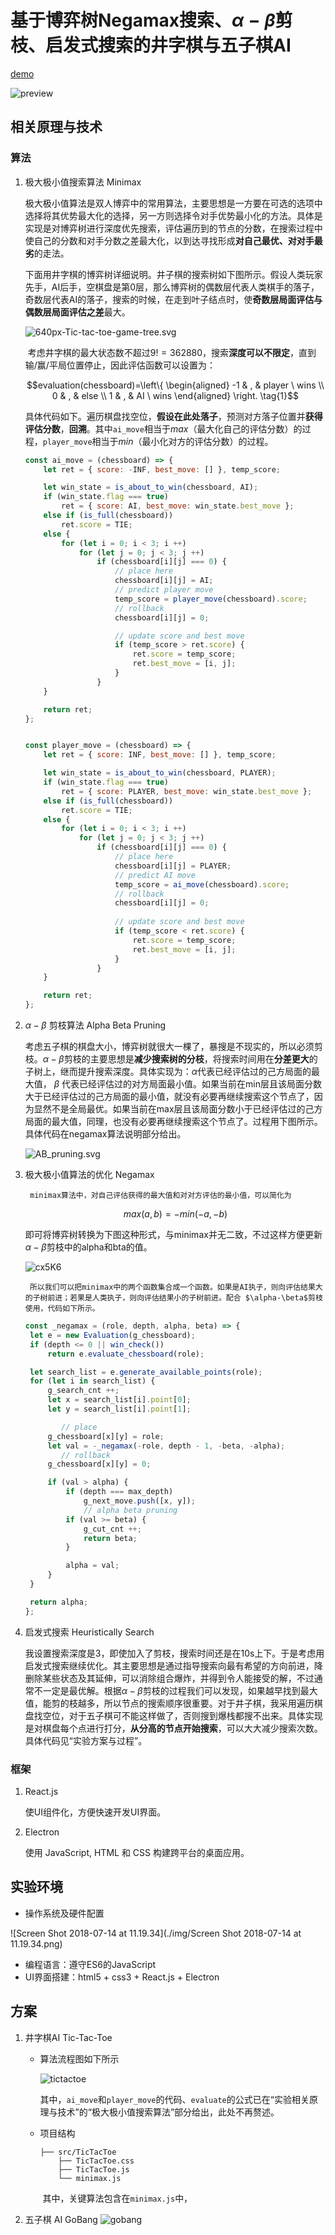 # 基于博弈树Negamax搜索、$\alpha-\beta$剪枝、启发式搜索的井字棋与五子棋AI



[demo](http://cjhahaha.github.io/ai-games/) 

![preview](./img/preview.gif)



## 相关原理与技术

### 算法

1. 极大极小值搜索算法 Minimax

   ​		极大极小值算法是双人博弈中的常用算法，主要思想是一方要在可选的选项中选择将其优势最大化的选择，另一方则选择令对手优势最小化的方法。具体是实现是对博弈树进行深度优先搜索，评估遍历到的节点的分数，在搜索过程中使自己的分数和对手分数之差最大化，以到达寻找形成**对自己最优、对对手最劣**的走法。

   ​	下面用井字棋的博弈树详细说明。井子棋的搜索树如下图所示。假设人类玩家先手，AI后手，空棋盘是第0层，那么博弈树的偶数层代表人类棋手的落子，奇数层代表AI的落子，搜索的时候，在走到叶子结点时，使**奇数层局面评估与偶数层局面评估之差**最大。

   ![640px-Tic-tac-toe-game-tree.svg](./img/640px-Tic-tac-toe-game-tree.svg.png)

   ​	考虑井字棋的最大状态数不超过$9!=362880$，搜索**深度可以不限定**，直到输/赢/平局位置停止，因此评估函数可以设置为：

   $$evaluation(chessboard)=\left\{ \begin{aligned} -1 & , & player \  wins \\ 0 & , & else \\ 1 & , & AI \ wins \end{aligned} \right. \tag{1}$$

   ​	具体代码如下。遍历棋盘找空位，**假设在此处落子**，预测对方落子位置并**获得评估分数**，**回溯**。其中`ai_move`相当于*max*（最大化自己的评估分数）的过程，`player_move`相当于*min*（最小化对方的评估分数）的过程。

   ```js
   const ai_move = (chessboard) => {
       let ret = { score: -INF, best_move: [] }, temp_score;
   
       let win_state = is_about_to_win(chessboard, AI);
       if (win_state.flag === true)                  
           ret = { score: AI, best_move: win_state.best_move };
       else if (is_full(chessboard))
           ret.score = TIE;
       else {
           for (let i = 0; i < 3; i ++)
               for (let j = 0; j < 3; j ++)
                   if (chessboard[i][j] === 0) {
                       // place here
                       chessboard[i][j] = AI;    
                       // predict player move
                       temp_score = player_move(chessboard).score; 
                       // rollback
                       chessboard[i][j] = 0;                                        
   
                       // update score and best move
                       if (temp_score > ret.score) {          
                           ret.score = temp_score;
                           ret.best_move = [i, j];
                       }
                   }
       }
   
       return ret;
   };
   
   
   const player_move = (chessboard) => {                              
       let ret = { score: INF, best_move: [] }, temp_score;
   
       let win_state = is_about_to_win(chessboard, PLAYER);
       if (win_state.flag === true)
           ret = { score: PLAYER, best_move: win_state.best_move };
       else if (is_full(chessboard))     
           ret.score = TIE;
       else {
           for (let i = 0; i < 3; i ++)
               for (let j = 0; j < 3; j ++)
                   if (chessboard[i][j] === 0) {
                       // place here
                       chessboard[i][j] = PLAYER;            
                       // predict AI move
                       temp_score = ai_move(chessboard).score;   
                       // rollback
                       chessboard[i][j] = 0;                                        
   				  
                       // update score and best move
                       if (temp_score < ret.score) {                                
                           ret.score = temp_score;
                           ret.best_move = [i, j];
                       }
                   }
       }
   
       return ret;
   };
   ```

   

2. $\alpha-\beta$ 剪枝算法 Alpha Beta Pruning

   ​	考虑五子棋的棋盘大小，博弈树就很大一棵了，暴搜是不现实的，所以必须剪枝。$\alpha-\beta$剪枝的主要思想是**减少搜索树的分枝**，将搜索时间用在**分差更大**的子树上，继而提升搜索深度。具体实现为：$\alpha$代表已经评估过的己方局面的最大值， $\beta$ 代表已经评估过的对方局面最小值。如果当前在min层且该局面分数大于已经评估过的己方局面的最小值，就没有必要再继续搜索这个节点了，因为显然不是全局最优。如果当前在max层且该局面分数小于已经评估过的己方局面的最大值，同理，也没有必要再继续搜索这个节点了。过程用下图所示。具体代码在negamax算法说明部分给出。

   ![AB_pruning.svg](./img/AB_pruning.svg.png)

   

3. 极大极小值算法的优化 Negamax

    	minimax算法中，对自己评估获得的最大值和对对方评估的最小值，可以简化为

   $$max(a,b) = -min(-a, -b) \tag{2}$$

   ​	即可将博弈树转换为下图这种形式，与minimax并无二致，不过这样方便更新$\alpha-\beta$剪枝中的alpha和bta的值。

   ![cx5K6](./img/cx5K6.png)

    	所以我们可以把minimax中的两个函数集合成一个函数。如果是AI执子，则向评估结果大的子树前进；若果是人类执子，则向评估结果小的子树前进。配合 $\alpha-\beta$剪枝使用，代码如下所示。

   ```js
   const _negamax = (role, depth, alpha, beta) => {
   	let e = new Evaluation(g_chessboard);
   	if (depth <= 0 || win_check())
   		return e.evaluate_chessboard(role);
   
   	let search_list = e.generate_available_points(role);
   	for (let i in search_list) {
   		g_search_cnt ++;
   		let x = search_list[i].point[0];
   		let y = search_list[i].point[1];
   
           // place
   		g_chessboard[x][y] = role; 
   		let val = -_negamax(-role, depth - 1, -beta, -alpha);
           // rollback
   		g_chessboard[x][y] = 0; 
   
   		if (val > alpha) {
   			if (depth === max_depth)
   				g_next_move.push([x, y]);
                // alpha beta pruning
   			if (val >= beta) {
   				g_cut_cnt ++;
   				return beta;
   			}
   
   			alpha = val;
   		}
   	}
   
   	return alpha;
   };
   ```

    

4. 启发式搜索 Heuristically Search

   ​	我设置搜索深度是3，即使加入了剪枝，搜索时间还是在10s上下。于是考虑用启发式搜索继续优化。其主要思想是通过指导搜索向最有希望的方向前进，降删除某些状态及其延伸，可以消除组合爆炸，并得到令人能接受的解，不过通常不一定是最优解。根据$\alpha-\beta$剪枝的过程我们可以发现，如果越早找到最大值，能剪的枝越多，所以节点的搜索顺序很重要。对于井子棋，我采用遍历棋盘找空位，对于五子棋可不能这样做了，否则搜到爆栈都搜不出来。具体实现是对棋盘每个点进行打分，**从分高的节点开始搜索**，可以大大减少搜索次数。具体代码见“实验方案与过程”。



### 框架

1. React.js

   使UI组件化，方便快速开发UI界面。

2. Electron

   使用 JavaScript, HTML 和 CSS 构建跨平台的桌面应用。

   

## 实验环境

- 操作系统及硬件配置

![Screen Shot 2018-07-14 at 11.19.34](./img/Screen Shot 2018-07-14 at 11.19.34.png)

- 编程语言：遵守ES6的JavaScript
- UI界面搭建：html5 + css3 + React.js + Electron



## 方案

1. 井字棋AI  Tic-Tac-Toe

    - 算法流程图如下所示

      ![tictactoe](./img/tictactoe.svg)

      ​		其中，`ai_move`和`player_move`的代码、`evaluate`的公式已在“实验相关原理与技术”的“极大极小值搜索算法”部分给出，此处不再赘述。

   - 项目结构

     ```
     ├── src/TicTacToe
         ├── TicTacToe.css
         ├── TicTacToe.js
         └── minimax.js
     ```

     ​	其中，关键算法包含在`minimax.js`中，

   

2. 五子棋 AI GoBang
![gobang](./img/gobang.svg)

